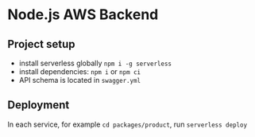 # Node.js AWS Backend

## Project setup

- install serverless globally `npm i -g serverless`
- install dependencies: `npm i` or `npm ci`
- API schema is located in `swagger.yml`

## Deployment

In each service, for example `cd packages/product`, run `serverless deploy`
